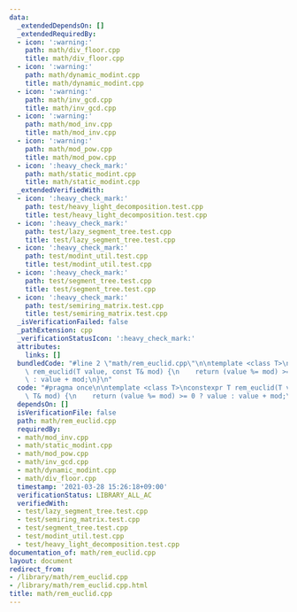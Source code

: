 ```yaml
---
data:
  _extendedDependsOn: []
  _extendedRequiredBy:
  - icon: ':warning:'
    path: math/div_floor.cpp
    title: math/div_floor.cpp
  - icon: ':warning:'
    path: math/dynamic_modint.cpp
    title: math/dynamic_modint.cpp
  - icon: ':warning:'
    path: math/inv_gcd.cpp
    title: math/inv_gcd.cpp
  - icon: ':warning:'
    path: math/mod_inv.cpp
    title: math/mod_inv.cpp
  - icon: ':warning:'
    path: math/mod_pow.cpp
    title: math/mod_pow.cpp
  - icon: ':heavy_check_mark:'
    path: math/static_modint.cpp
    title: math/static_modint.cpp
  _extendedVerifiedWith:
  - icon: ':heavy_check_mark:'
    path: test/heavy_light_decomposition.test.cpp
    title: test/heavy_light_decomposition.test.cpp
  - icon: ':heavy_check_mark:'
    path: test/lazy_segment_tree.test.cpp
    title: test/lazy_segment_tree.test.cpp
  - icon: ':heavy_check_mark:'
    path: test/modint_util.test.cpp
    title: test/modint_util.test.cpp
  - icon: ':heavy_check_mark:'
    path: test/segment_tree.test.cpp
    title: test/segment_tree.test.cpp
  - icon: ':heavy_check_mark:'
    path: test/semiring_matrix.test.cpp
    title: test/semiring_matrix.test.cpp
  _isVerificationFailed: false
  _pathExtension: cpp
  _verificationStatusIcon: ':heavy_check_mark:'
  attributes:
    links: []
  bundledCode: "#line 2 \"math/rem_euclid.cpp\"\n\ntemplate <class T>\nconstexpr T\
    \ rem_euclid(T value, const T& mod) {\n    return (value %= mod) >= 0 ? value\
    \ : value + mod;\n}\n"
  code: "#pragma once\n\ntemplate <class T>\nconstexpr T rem_euclid(T value, const\
    \ T& mod) {\n    return (value %= mod) >= 0 ? value : value + mod;\n}\n"
  dependsOn: []
  isVerificationFile: false
  path: math/rem_euclid.cpp
  requiredBy:
  - math/mod_inv.cpp
  - math/static_modint.cpp
  - math/mod_pow.cpp
  - math/inv_gcd.cpp
  - math/dynamic_modint.cpp
  - math/div_floor.cpp
  timestamp: '2021-03-28 15:26:18+09:00'
  verificationStatus: LIBRARY_ALL_AC
  verifiedWith:
  - test/lazy_segment_tree.test.cpp
  - test/semiring_matrix.test.cpp
  - test/segment_tree.test.cpp
  - test/modint_util.test.cpp
  - test/heavy_light_decomposition.test.cpp
documentation_of: math/rem_euclid.cpp
layout: document
redirect_from:
- /library/math/rem_euclid.cpp
- /library/math/rem_euclid.cpp.html
title: math/rem_euclid.cpp
---
```

